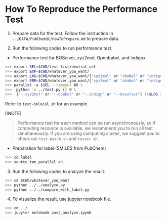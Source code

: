 # How To Reproduce the Performance Test

1. Prepare data for the test.
Follow the instruction in `../DATA/PubChemQC/HowToPrepare.md` to prepare data.

2. Run the following codes to run performance test.

- Performance test for BOSolver, xyz2mol, Openbabel, and Indigox.

```bash
>>> export SEL=$CWD/test-list/neutral_sel
>>> export EXP=$CWD/whatever_you_want/
>>> export LOG=$CWD/whatever_you_want/{"xyz2mol" or "obabel" or "indigox" or "bosolver"}/LOG.txt
>>> export ERR=$CWD/whatever_you_want/{"xyz2mol" or "obabel" or "indigox" or "bosolver"}/ERR.txt
>>> parallel -a $SEL --timeout 60 \
>>>  python -u ../test.py {} 0 \
>>>  {"--xyz2mol" or "--obabel" or "--indigo" or "--bosolver"} 1>$LOG 2>$ERR
```

Refer to `test-onlocal.sh` for an example.

[!NOTE]
> Performance test for each method can be run asynchronously,
> so if computing resource is available, we recommend you to run all test simultaneously.
> If you are using computing cluster, we suggest you to check out
> `test-batch.sh` and `tester.sh`.

- Preparation for label (SMILES from PubChem)

```bash
>>> cd label
>>> source run_parallel.sh
```

3. Run the following codes to analyze the result.

```bash
>>> cd $CWD/whatever_you_want
>>> python ../../analyze.py
>>> python ../../compare_with_label.py
```

4. To visualize the result, use jupyter notebook file.

```bash
>>> cd ../
>>> jupyter notebook post_analyze.ipynb
```
